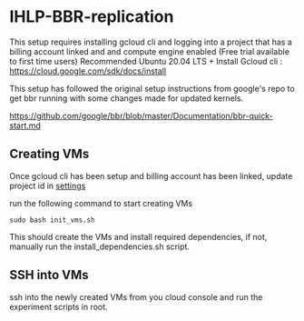 # IHLP-BBR-replication

This setup requires installing gcloud cli and logging into a project that has a billing account linked and and compute engine enabled (Free trial available to first time users) Recommended Ubuntu 20.04 LTS +
Install Gcloud cli : https://cloud.google.com/sdk/docs/install

This setup has followed the original setup instructions from google's repo to get bbr running with some changes made for updated kernels.

https://github.com/google/bbr/blob/master/Documentation/bbr-quick-start.md

## Creating VMs
Once gcloud cli has been setup and billing account has been linked, update project id in [settings](/settings.sh)

run the following command to start creating VMs

```
sudo bash init_vms.sh
```

This should create the VMs and install required dependencies, if not, manually run the install_dependencies.sh script.

## SSH into VMs 

ssh into the newly created VMs from you cloud console and run the experiment scripts in root.